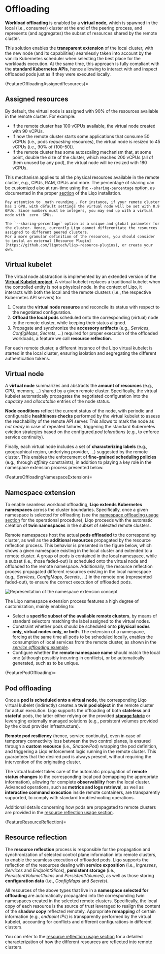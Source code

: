 # Offloading

**Workload offloading** is enabled by a **virtual node**, which is spawned in the local (i.e., consumer) cluster at the end of the peering process, and represents (and aggregates) the subset of resources shared by the remote cluster.

This solution enables the **transparent extension** of the local cluster, with the new node (and its capabilities) seamlessly taken into account by the vanilla Kubernetes scheduler when selecting the best place for the workloads execution.
At the same time, this approach is fully compliant with the **standard Kubernetes APIs**, hence allowing to interact with and inspect offloaded pods just as if they were executed locally.

(FeatureOffloadingAssignedResources)=

## Assigned resources

By default, the virtual node is assigned with 90% of the resources available in the remote cluster. For example:

* If the remote cluster has 100 vCPUs available, the virtual node created with 90 vCPUs.
* If now the remote cluster starts some applications that consume 50 vCPUs (i.e., pods _requesting_ resources), the virtual node is resized to 45 vCPUs (i.e., 90% of (100-50)).
* If the remote cluster has some autoscaling mechanism that, at some point, double the size of the cluster, which reaches 200 vCPUs (all of them unused by any pod), the virtual node will be resized with 180 vCPUs.

This mechanism applies to all the physical resources available in the remote cluster, e.g., CPUs, RAM, GPUs and more.
The percentage of sharing can be customized also at run-time using the `--sharing-percentage` option, as documented in the proper [section](InstallControlPlaneFlags) of the Liqo installation.

```{warning}
Pay attention to _math rounding_. For instance, if your remote cluster has 1 GPU, with default settings the virtual node will be set with 0.9 GPUs. Since numbers must be integers, you may end up with a virtual node with _zero_ GPUs.
```

```{admonition} More granular resource definitions with external Resource Plugins
The `--sharing-percentage` option is a unique and global parameter for the cluster. Hence, currently Liqo cannot differentiate the resources assigned to different peered clusters.
For a more granular definition of the resources, you should consider to instal an external [Resource Plugin](https://github.com/liqotech/liqo-resource-plugins), or create your own.
```

## Virtual kubelet

The virtual node abstraction is implemented by an extended version of the [**Virtual Kubelet project**](https://github.com/virtual-kubelet/virtual-kubelet#liqo-provider).
A virtual kubelet replaces a traditional kubelet when the controlled entity is not a physical node.
In the context of Liqo, it interacts with both the local and the remote clusters (i.e., the respective Kubernetes API servers) to:

1. Create the **virtual node resource** and reconcile its status with respect to the negotiated configuration.
2. **Offload the local pods** scheduled onto the corresponding (virtual) node to the remote cluster, while keeping their status aligned.
3. Propagate and synchronize the **accessory artifacts** (e.g., *Services*, *ConfigMaps*, *Secrets*, ...) required for proper execution of the offloaded workloads, a feature we call **resource reflection**.

For each remote cluster, a different instance of the Liqo virtual kubelet is started in the local cluster, ensuring isolation and segregating the different authentication tokens.

## Virtual node

A **virtual node** summarizes and abstracts the **amount of resources** (e.g., CPU, memory, ...) shared by a given remote cluster.
Specifically, the virtual kubelet automatically propagates the negotiated configuration into the *capacity* and *allocatable* entries of the node status.

**Node conditions** reflect the current status of the node, with periodic and configurable **healthiness checks** performed by the virtual kubelet to assess the reachability of the remote API server.
This allows to mark the node as *not ready* in case of repeated failures, triggering the standard Kubernetes eviction strategies based on the configured *pod tolerations* (e.g., to enforce service continuity).

Finally, each virtual node includes a set of **characterizing labels** (e.g., geographical region, underlying provider, ...) suggested by the remote cluster.
This enables the enforcement of **fine-grained scheduling policies** (e.g., through *affinity* constraints), in addition to playing a key role in the namespace extension process presented below.

(FeatureOffloadingNamespaceExtension)=

## Namespace extension

To enable seamless workload offloading, **Liqo extends Kubernetes namespaces** across the cluster boundaries.
Specifically, once a given namespace is selected for offloading (see the [namespace offloading usage section](/usage/namespace-offloading) for the operational procedure), Liqo proceeds with the automatic creation of **twin namespaces** in the subset of selected remote clusters.

Remote namespaces host the actual **pods offloaded** to the corresponding cluster, as well as the **additional resources** propagated by the resource reflection process.
This behavior is presented in the figure below, which shows a given namespace existing in the local cluster and extended to a remote cluster.
A group of pods is contained in the local namespace, while a subset (i.e., those faded-out) is scheduled onto the virtual node and offloaded to the remote namespace.
Additionally, the resource reflection process propagated different resources existing in the local namespace (e.g., *Services*, *ConfigMaps*, *Secrets*, ...) in the remote one (represented faded-out), to ensure the correct execution of offloaded pods.

![Representation of the namespace extension concept](/_static/images/features/offloading/namespace-extension.drawio.svg)

The Liqo namespace extension process features a high degree of customization, mainly enabling to:

* Select a **specific subset of the available remote clusters**, by means of standard selectors matching the label assigned to the virtual nodes.
* Constraint whether pods should be scheduled onto **physical nodes only, virtual nodes only, or both**.
The extension of a namespace, forcing at the same time all pods to be scheduled locally, enables the consumption of local services from the remote cluster, as shown in the [*service offloading* example](/examples/service-offloading).
* Configure whether the **remote namespace name** should match the local one (although possibly incurring in conflicts), or be automatically generated, such as to be unique.

(FeaturePodOffloading)=

## Pod offloading

Once a **pod is scheduled onto a virtual node**, the corresponding Liqo virtual kubelet (indirectly) creates a **twin pod object** in the remote cluster for actual execution.
Liqo supports the offloading of both **stateless** and **stateful** pods, the latter either relying on the provided [**storage fabric**](/features/storage-fabric) or leveraging externally managed solutions (e.g., persistent volumes provided by the cloud provider infrastructure).

**Remote pod resiliency** (hence, service continuity), even in case of temporary connectivity loss between the two control planes, is ensured through a **custom resource** (i.e., *ShadowPod*) wrapping the pod definition, and triggering a Liqo enforcement logic running in the remote cluster.
This guarantees that the desired pod is always present, without requiring the intervention of the originating cluster.

The virtual kubelet takes care of the automatic propagation of **remote status changes** to the corresponding local pod (remapping the appropriate information), allowing for complete **observability** from the local cluster.
Advanced operations, such as **metrics and logs retrieval**, as well as **interactive command execution** inside remote containers, are transparently supported, to comply with standard troubleshooting operations.

Additional details concerning how pods are propagated to remote clusters are provided in the [resource reflection usage section](/usage/reflection).

(FeatureResourceReflection)=

## Resource reflection

The **resource reflection** process is responsible for the propagation and synchronization of selected control plane information into remote clusters, to enable the seamless execution of offloaded pods.
Liqo supports the reflection of the resources dealing with **service exposition** (i.e., *Ingresses*, *Services* and *EndpointSlices*), **persistent storage** (i.e., *PersistentVolumeClaims* and *PersistentVolumes*), as well as those storing **configuration data** (i.e., *ConfigMaps* and *Secrets*).

All resources of the above types that live in a **namespace selected for offloading** are automatically propagated into the corresponding twin namespaces created in the selected remote clusters.
Specifically, the local copy of each resource is the source of trust leveraged to realign the content of the **shadow copy** reflected remotely.
Appropriate **remapping** of certain information (e.g., *endpoint IPs*) is transparently performed by the virtual kubelet, accounting for conflicts and different configurations in different clusters.

You can refer to the [resource reflection usage section](/usage/reflection) for a detailed characterization of how the different resources are reflected into remote clusters.
